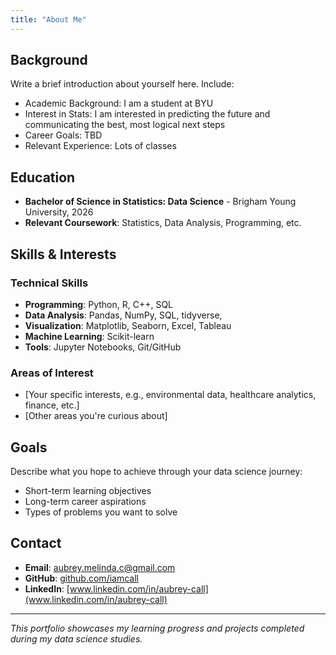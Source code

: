 ```yaml
---
title: "About Me"
---
```


## Background

Write a brief introduction about yourself here. Include:

-   Academic Background: I am a student at BYU
-   Interest in Stats: I am interested in predicting the future and communicating the best, most logical next steps
-   Career Goals: TBD
-   Relevant Experience: Lots of classes

## Education

-   **Bachelor of Science in Statistics: Data Science** - Brigham Young University, 2026
-   **Relevant Coursework**: Statistics, Data Analysis, Programming, etc.

## Skills & Interests

### Technical Skills

-   **Programming**: Python, R, C++, SQL
-   **Data Analysis**: Pandas, NumPy, SQL, tidyverse, 
-   **Visualization**: Matplotlib, Seaborn, Excel, Tableau
-   **Machine Learning**: Scikit-learn
-   **Tools**: Jupyter Notebooks, Git/GitHub

### Areas of Interest

-   \[Your specific interests, e.g., environmental data, healthcare analytics, finance, etc.\]
-   \[Other areas you're curious about\]

## Goals

Describe what you hope to achieve through your data science journey:

-   Short-term learning objectives
-   Long-term career aspirations
-   Types of problems you want to solve

## Contact

-   **Email**: aubrey.melinda.c@gmail.com
-   **GitHub**: [github.com/iamcall](https://github.com/iamcall)
-   **LinkedIn**: [www.linkedin.com/in/aubrey-call](www.linkedin.com/in/aubrey-call)

------------------------------------------------------------------------

*This portfolio showcases my learning progress and projects completed during my data science studies.*